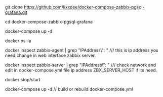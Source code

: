 git clone https://github.com/lixxdee/docker-compose-zabbix-pgsql-grafana.git

cd docker-compose-zabbix-pgsql-grafana

docker-compose up -d

docker ps -a

docker inspect zabbix-agent | grep "IPAddress\\": " /// this is ip address you need change in web interface zabbix server.

docker inspect zabbix-server | grep "IPAddress\\": " /// check network and edit in docker-compose.yml file ip address ZBX_SERVER_HOST if its need.

docker stop/start <your containers>
  
docker-compose up -d // build or rebuild docker-compose.yml
